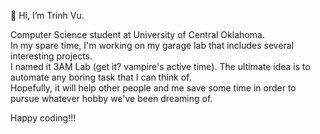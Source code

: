 👋 Hi, I’m Trinh Vu.

Computer Science student at University of Central Oklahoma. \
In my spare time, I'm working on my garage lab that includes several interesting projects. \
I named it 3AM Lab (get it? vampire's active time). The ultimate idea is to automate any boring task that I can think of. \
Hopefully, it will help other people and me save some time in order to pursue whatever hobby we've been dreaming of.

Happy coding!!!
<!---
txvu/txvu is a ✨ special ✨ repository because its `README.md` (this file) appears on your GitHub profile.
You can click the Preview link to take a look at your changes.
--->
